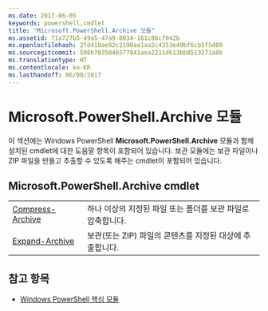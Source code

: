 ```yaml
---
ms.date: 2017-06-05
keywords: powershell,cmdlet
title: "Microsoft.PowerShell.Archive 모듈"
ms.assetid: 71a727b5-49a5-47a9-8034-161c86cf042b
ms.openlocfilehash: 2fd418ae92c2190aa1aa2c4353e49bf6cb5f5d89
ms.sourcegitcommit: 598b7835046577841aea2211d613bb8513271a8b
ms.translationtype: HT
ms.contentlocale: ko-KR
ms.lasthandoff: 06/08/2017
---
```

# <a name="microsoftpowershellarchive-module"></a>Microsoft.PowerShell.Archive 모듈
이 섹션에는 Windows PowerShell **Microsoft.PowerShell.Archive** 모듈과 함께 설치된 cmdlet에 대한 도움말 항목이 포함되어 있습니다. 보관 모듈에는 보관 파일이나 ZIP 파일을 만들고 추출할 수 있도록 해주는 cmdlet이 포함되어 있습니다.

## <a name="microsoftpowershellarchive-cmdlets"></a>Microsoft.PowerShell.Archive cmdlet

|||
|-|-|
|[Compress-Archive](http://technet.microsoft.com/library/dn841358.aspx)|하나 이상의 지정된 파일 또는 폴더를 보관 파일로 압축합니다.|
|[Expand-Archive](http://technet.microsoft.com/library/dn841359.aspx)|보관(또는 ZIP) 파일의 콘텐츠를 지정된 대상에 추출합니다.|

## <a name="see-also"></a>참고 항목
- [Windows PowerShell 핵심 모듈](http://technet.microsoft.com/library/hh847741.aspx)

